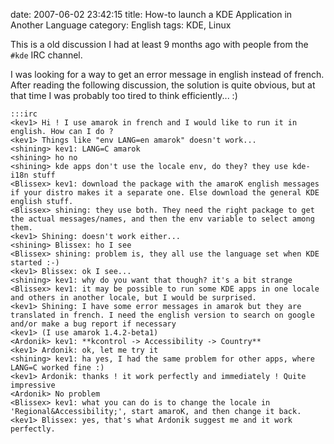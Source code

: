 date: 2007-06-02 23:42:15
title: How-to launch a KDE Application in Another Language
category: English
tags: KDE, Linux

This is a old discussion I had at least 9 months ago with people from the `#kde` IRC channel.

I was looking for a way to get an error message in english instead of french. After reading the following discussion, the solution is quite obvious, but at that time I was probably too tired to think efficiently... :)

    :::irc
    <kev1> Hi ! I use amarok in french and I would like to run it in english. How can I do ?
    <kev1> Things like "env LANG=en amarok" doesn't work...
    <shining> kev1: LANG=C amarok
    <shining> ho no
    <shining> kde apps don't use the locale env, do they? they use kde-i18n stuff
    <Blissex> kev1: download the package with the amaroK english messages if your distro makes it a separate one. Else download the general KDE english stuff.
    <Blissex> shining: they use both. They need the right package to get the actual messages/names, and then the env variable to select among them.
    <kev1> Shining: doesn't work either...
    <shining> Blissex: ho I see
    <Blissex> shining: problem is, they all use the language set when KDE started :-)
    <kev1> Blissex: ok I see...
    <shining> kev1: why do you want that though? it's a bit strange
    <Blissex> kev1: it may be possible to run some KDE apps in one locale and others in another locale, but I would be surprised.
    <kev1> Shining: I have some error messages in amarok but they are translated in french. I need the english version to search on google and/or make a bug report if necessary
    <kev1> (I use amarok 1.4.2-beta1)
    <Ardonik> kev1: **kcontrol -> Accessibility -> Country**
    <kev1> Ardonik: ok, let me try it
    <shining> kev1: ha yes, I had the same problem for other apps, where LANG=C worked fine :)
    <kev1> Ardonik: thanks ! it work perfectly and immediately ! Quite impressive
    <Ardonik> No problem
    <Blissex> kev1: what you can do is to change the locale in 'Regional&Accessibility;', start amaroK, and then change it back.
    <kev1> Blissex: yes, that's what Ardonik suggest me and it work perfectly.
